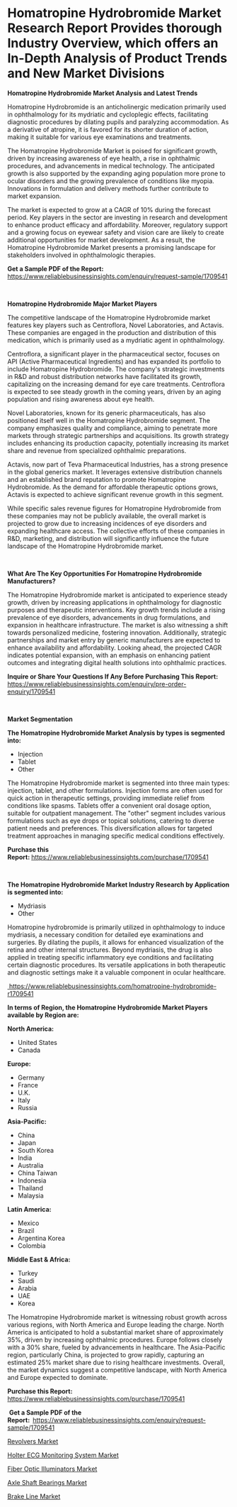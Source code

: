 <p><h1>Homatropine Hydrobromide Market Research Report Provides thorough Industry Overview, which offers an In-Depth Analysis of Product Trends and New Market Divisions</h1></p><p><strong>Homatropine Hydrobromide Market Analysis and Latest Trends</strong></p>
<p><p>Homatropine Hydrobromide is an anticholinergic medication primarily used in ophthalmology for its mydriatic and cycloplegic effects, facilitating diagnostic procedures by dilating pupils and paralyzing accommodation. As a derivative of atropine, it is favored for its shorter duration of action, making it suitable for various eye examinations and treatments.</p><p>The Homatropine Hydrobromide Market is poised for significant growth, driven by increasing awareness of eye health, a rise in ophthalmic procedures, and advancements in medical technology. The anticipated growth is also supported by the expanding aging population more prone to ocular disorders and the growing prevalence of conditions like myopia. Innovations in formulation and delivery methods further contribute to market expansion. </p><p>The market is expected to grow at a CAGR of 10% during the forecast period. Key players in the sector are investing in research and development to enhance product efficacy and affordability. Moreover, regulatory support and a growing focus on eyewear safety and vision care are likely to create additional opportunities for market development. As a result, the Homatropine Hydrobromide Market presents a promising landscape for stakeholders involved in ophthalmologic therapies.</p></p>
<p><strong>Get a Sample PDF of the Report:&nbsp;</strong> <a href="https://www.reliablebusinessinsights.com/enquiry/request-sample/1709541?utm_campaign=84&utm_medium=2&utm_source=Github&utm_content=ia&utm_term=21102024&utm_id=homatropine-hydrobromide">https://www.reliablebusinessinsights.com/enquiry/request-sample/1709541</a></p>
<p>&nbsp;</p>
<p><strong>Homatropine Hydrobromide Major Market Players</strong></p>
<p><p>The competitive landscape of the Homatropine Hydrobromide market features key players such as Centroflora, Novel Laboratories, and Actavis. These companies are engaged in the production and distribution of this medication, which is primarily used as a mydriatic agent in ophthalmology.</p><p>Centroflora, a significant player in the pharmaceutical sector, focuses on API (Active Pharmaceutical Ingredients) and has expanded its portfolio to include Homatropine Hydrobromide. The company's strategic investments in R&D and robust distribution networks have facilitated its growth, capitalizing on the increasing demand for eye care treatments. Centroflora is expected to see steady growth in the coming years, driven by an aging population and rising awareness about eye health.</p><p>Novel Laboratories, known for its generic pharmaceuticals, has also positioned itself well in the Homatropine Hydrobromide segment. The company emphasizes quality and compliance, aiming to penetrate more markets through strategic partnerships and acquisitions. Its growth strategy includes enhancing its production capacity, potentially increasing its market share and revenue from specialized ophthalmic preparations.</p><p>Actavis, now part of Teva Pharmaceutical Industries, has a strong presence in the global generics market. It leverages extensive distribution channels and an established brand reputation to promote Homatropine Hydrobromide. As the demand for affordable therapeutic options grows, Actavis is expected to achieve significant revenue growth in this segment.</p><p>While specific sales revenue figures for Homatropine Hydrobromide from these companies may not be publicly available, the overall market is projected to grow due to increasing incidences of eye disorders and expanding healthcare access. The collective efforts of these companies in R&D, marketing, and distribution will significantly influence the future landscape of the Homatropine Hydrobromide market.</p></p>
<p>&nbsp;</p>
<p><strong>What Are The Key Opportunities For Homatropine Hydrobromide Manufacturers?</strong></p>
<p><p>The Homatropine Hydrobromide market is anticipated to experience steady growth, driven by increasing applications in ophthalmology for diagnostic purposes and therapeutic interventions. Key growth trends include a rising prevalence of eye disorders, advancements in drug formulations, and expansion in healthcare infrastructure. The market is also witnessing a shift towards personalized medicine, fostering innovation. Additionally, strategic partnerships and market entry by generic manufacturers are expected to enhance availability and affordability. Looking ahead, the projected CAGR indicates potential expansion, with an emphasis on enhancing patient outcomes and integrating digital health solutions into ophthalmic practices.</p></p>
<p><strong>Inquire or Share Your Questions If Any Before Purchasing This Report:</strong> <a href="https://www.reliablebusinessinsights.com/enquiry/pre-order-enquiry/1709541?utm_campaign=84&utm_medium=2&utm_source=Github&utm_content=ia&utm_term=21102024&utm_id=homatropine-hydrobromide">https://www.reliablebusinessinsights.com/enquiry/pre-order-enquiry/1709541</a></p>
<p>&nbsp;</p>
<p><strong>Market Segmentation</strong></p>
<p><strong>The Homatropine Hydrobromide Market Analysis by types is segmented into:</strong></p>
<p><ul><li>Injection</li><li>Tablet</li><li>Other</li></ul></p>
<p><p>The Homatropine Hydrobromide market is segmented into three main types: injection, tablet, and other formulations. Injection forms are often used for quick action in therapeutic settings, providing immediate relief from conditions like spasms. Tablets offer a convenient oral dosage option, suitable for outpatient management. The "other" segment includes various formulations such as eye drops or topical solutions, catering to diverse patient needs and preferences. This diversification allows for targeted treatment approaches in managing specific medical conditions effectively.</p></p>
<p><strong>Purchase this Report:&nbsp;</strong><a href="https://www.reliablebusinessinsights.com/purchase/1709541?utm_campaign=84&utm_medium=2&utm_source=Github&utm_content=ia&utm_term=21102024&utm_id=homatropine-hydrobromide">https://www.reliablebusinessinsights.com/purchase/1709541</a></p>
<p>&nbsp;</p>
<p><strong>The Homatropine Hydrobromide Market Industry Research by Application is segmented into:</strong></p>
<p><ul><li>Mydriasis</li><li>Other</li></ul></p>
<p><p>Homatropine hydrobromide is primarily utilized in ophthalmology to induce mydriasis, a necessary condition for detailed eye examinations and surgeries. By dilating the pupils, it allows for enhanced visualization of the retina and other internal structures. Beyond mydriasis, the drug is also applied in treating specific inflammatory eye conditions and facilitating certain diagnostic procedures. Its versatile applications in both therapeutic and diagnostic settings make it a valuable component in ocular healthcare.</p></p>
<p><a href="https://www.reliablebusinessinsights.com/homatropine-hydrobromide-r1709541?utm_campaign=84&utm_medium=2&utm_source=Github&utm_content=ia&utm_term=21102024&utm_id=homatropine-hydrobromide">&nbsp;https://www.reliablebusinessinsights.com/homatropine-hydrobromide-r1709541</a></p>
<p><strong>In terms of Region, the Homatropine Hydrobromide Market Players available by Region are:</strong></p>
<p>
    <p> <strong> North America: </strong>
        <ul>
            <li>United States</li>
            <li>Canada</li>
        </ul>
        </p> 
    <p> <strong> Europe: </strong>
        <ul>
            <li>Germany</li>
            <li>France</li>
            <li>U.K.</li>
            <li>Italy</li>
            <li>Russia</li>
        </ul>
        </p> 
    <p> <strong> Asia-Pacific: </strong>
        <ul>
            <li>China</li>
            <li>Japan</li>
            <li>South Korea</li>
            <li>India</li>
            <li>Australia</li>
            <li>China Taiwan</li>
            <li>Indonesia</li>
            <li>Thailand</li>
            <li>Malaysia</li>
        </ul>
        </p> 
    <p> <strong> Latin America: </strong>
        <ul>
            <li>Mexico</li>
            <li>Brazil</li>
            <li>Argentina Korea</li>
            <li>Colombia</li>
        </ul>
        </p> 
    <p> <strong> Middle East & Africa: </strong>
        <ul>
            <li>Turkey</li>
            <li>Saudi</li>
            <li>Arabia</li>
            <li>UAE</li>
            <li>Korea</li>
        </ul>
    </p>
    </p>
<p><p>The Homatropine Hydrobromide market is witnessing robust growth across various regions, with North America and Europe leading the charge. North America is anticipated to hold a substantial market share of approximately 35%, driven by increasing ophthalmic procedures. Europe follows closely with a 30% share, fueled by advancements in healthcare. The Asia-Pacific region, particularly China, is projected to grow rapidly, capturing an estimated 25% market share due to rising healthcare investments. Overall, the market dynamics suggest a competitive landscape, with North America and Europe expected to dominate.</p></p>
<p><strong>Purchase this Report: </strong><a href="https://www.reliablebusinessinsights.com/purchase/1709541?utm_campaign=84&utm_medium=2&utm_source=Github&utm_content=ia&utm_term=21102024&utm_id=homatropine-hydrobromide">https://www.reliablebusinessinsights.com/purchase/1709541</a></p>
<p>&nbsp;<strong>Get a Sample PDF of the Report:&nbsp;&nbsp;</strong><a href="https://www.reliablebusinessinsights.com/enquiry/request-sample/1709541?utm_campaign=84&utm_medium=2&utm_source=Github&utm_content=ia&utm_term=21102024&utm_id=homatropine-hydrobromide">https://www.reliablebusinessinsights.com/enquiry/request-sample/1709541</a></p>
<p><strong></strong></p>
<p><p><a href="https://issuu.com/reportprime-2/docs/revolvers-market-size-2030.pptx_b8f1e2f8693a46?utm_campaign=84&utm_medium=2&utm_source=Github&utm_content=ia&utm_term=21102024&utm_id=homatropine-hydrobromide">Revolvers Market</a></p><p><a href="https://www.linkedin.com/pulse/market-insights-global-holter-ecg-monitoring-system-forecast-lpgje?utm_campaign=84&utm_medium=2&utm_source=Github&utm_content=ia&utm_term=21102024&utm_id=homatropine-hydrobromide">Holter ECG Monitoring System Market</a></p><p><a href="https://www.linkedin.com/pulse/fiber-optic-illuminators-industry-analysis-report-market-size-zi9ac?utm_campaign=84&utm_medium=2&utm_source=Github&utm_content=ia&utm_term=21102024&utm_id=homatropine-hydrobromide">Fiber Optic Illuminators Market</a></p><p><a href="https://github.com/akrenkthongy/Market-Research-Report-List-1/blob/main/axle-shaft-bearings-market.md?utm_campaign=84&utm_medium=2&utm_source=Github&utm_content=ia&utm_term=21102024&utm_id=homatropine-hydrobromide">Axle Shaft Bearings Market</a></p><p><a href="https://github.com/MegiDuro586/Market-Research-Report-List-1/blob/main/brake-line-market.md?utm_campaign=84&utm_medium=2&utm_source=Github&utm_content=ia&utm_term=21102024&utm_id=homatropine-hydrobromide">Brake Line Market</a></p></p>